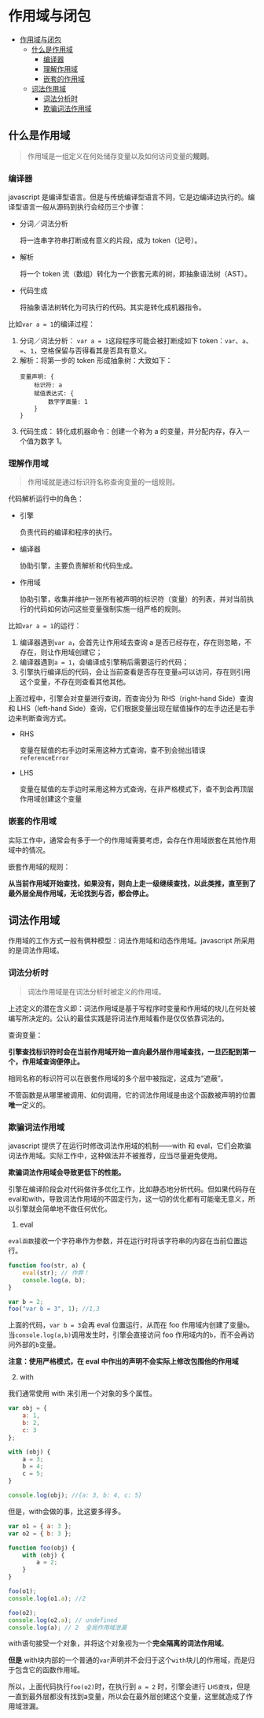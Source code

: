 # 作用域与闭包

<!-- TOC -->

- [作用域与闭包](#作用域与闭包)
    - [什么是作用域](#什么是作用域)
        - [编译器](#编译器)
        - [理解作用域](#理解作用域)
        - [嵌套的作用域](#嵌套的作用域)
    - [词法作用域](#词法作用域)
        - [词法分析时](#词法分析时)
        - [欺骗词法作用域](#欺骗词法作用域)

<!-- /TOC -->

## 什么是作用域

> 作用域是一组定义在何处储存变量以及如何访问变量的**规则**。

### 编译器

javascript 是编译型语言。但是与传统编译型语言不同，它是边编译边执行的。编译型语言一般从源码到执行会经历三个步骤：

* 分词／词法分析

  将一连串字符串打断成有意义的片段，成为 token（记号）。

* 解析

  将一个 token 流（数组）转化为一个嵌套元素的树，即抽象语法树（AST）。

* 代码生成

  将抽象语法树转化为可执行的代码。其实是转化成机器指令。

比如`var a = 1`的编译过程：

1. 分词／词法分析： `var a = 1`这段程序可能会被打断成如下 token：`var`、`a`、`=`、`1`，空格保留与否得看其是否具有意义。
2. 解析：将第一步的 token 形成抽象树：大致如下：
   ```
   变量声明: {
       标识符: a
       赋值表达式: {
           数字字面量: 1
       }
   }
   ```
3. 代码生成： 转化成机器命令：创建一个称为 a 的变量，并分配内存，存入一个值为数字 1。

### 理解作用域

> 作用域就是通过标识符名称查询变量的一组规则。

代码解析运行中的角色：

* 引擎

  负责代码的编译和程序的执行。

* 编译器

  协助引擎，主要负责解析和代码生成。

* 作用域

  协助引擎，收集并维护一张所有被声明的标识符（变量）的列表，并对当前执行的代码如何访问这些变量强制实施一组严格的规则。

比如`var a = 1`的运行：

1. 编译器遇到`var a`，会首先让作用域去查询 a 是否已经存在，存在则忽略，不存在，则让作用域创建它；
2. 编译器遇到`a = 1`，会编译成引擎稍后需要运行的代码；
3. 引擎执行编译后的代码，会让当前查看是否存在变量`a`可以访问，存在则引用这个变量，不存在则查看其他其他。

上面过程中，引擎会对变量进行查询，而查询分为 RHS（right-hand Side）查询 和 LHS（left-hand Side）查询，它们根据变量出现在赋值操作的左手边还是右手边来判断查询方式。

* RHS

  变量在赋值的右手边时采用这种方式查询，查不到会抛出错误 `referenceError`

* LHS

  变量在赋值的左手边时采用这种方式查询，在非严格模式下，查不到会再顶层作用域创建这个变量

### 嵌套的作用域

实际工作中，通常会有多于一个的作用域需要考虑，会存在作用域嵌套在其他作用域中的情况。

嵌套作用域的规则：

**从当前作用域开始查找，如果没有，则向上走一级继续查找，以此类推，直至到了最外层全局作用域，无论找到与否，都会停止。**

## 词法作用域

作用域的工作方式一般有俩种模型：词法作用域和动态作用域。javascript 所采用的是词法作用域。

### 词法分析时

> 词法作用域是在词法分析时被定义的作用域。

上述定义的潜在含义即：词法作用域是基于写程序时变量和作用域的块儿在何处被编写所决定的。公认的最佳实践是将词法作用域看作是仅仅依靠词法的。

查询变量：

**引擎查找标识符时会在当前作用域开始一直向最外层作用域查找，一旦匹配到第一个，作用域查询便停止。**

相同名称的标识符可以在嵌套作用域的多个层中被指定，这成为“遮蔽”。

不管函数是从哪里被调用、如何调用，它的词法作用域是由这个函数被声明的位置**唯一**定义的。

### 欺骗词法作用域

javascript 提供了在运行时修改词法作用域的机制——with 和 eval，它们会欺骗词法作用域。实际工作中，这种做法并不被推荐，应当尽量避免使用。

**欺骗词法作用域会导致更低下的性能。**

引擎在编译阶段会对代码做许多优化工作，比如静态地分析代码。但如果代码存在eval和with，导致词法作用域的不固定行为，这一切的优化都有可能毫无意义，所以引擎就会简单地不做任何优化。

1. eval

`eval函数`接收一个字符串作为参数，并在运行时将该字符串的内容在当前位置运行。

```js
function foo(str, a) {
    eval(str); // 作弊！
    console.log(a, b);
}

var b = 2;
foo("var b = 3", 1); //1,3
```

上面的代码，`var b = 3`会再 eval 位置运行，从而在 foo 作用域内创建了变量`b`。当`console.log(a,b)`调用发生时，引擎会直接访问 foo 作用域内的`b`，而不会再访问外部的`b`变量。

**注意：使用严格模式，在 eval 中作出的声明不会实际上修改包围他的作用域**

2. with

我们通常使用 with 来引用一个对象的多个属性。

```js
var obj = {
    a: 1,
    b: 2,
    c: 3
};

with (obj) {
    a = 3;
    b = 4;
    c = 5;
}

console.log(obj); //{a: 3, b: 4, c: 5}
```

但是，with会做的事，比这要多得多。

```js
var o1 = { a: 3 };
var o2 = { b: 3 };

function foo(obj) {
    with (obj) {
        a = 2;
    }
}

foo(o1);
console.log(o1.a); //2

foo(o2);
console.log(o2.a); // undefined
console.log(a); // 2  全局作用域泄漏
```


with语句接受一个对象，并将这个对象视为一个**完全隔离的词法作用域**。

**但是** with块内部的一个普通的`var`声明并不会归于这个`with`块儿的作用域，而是归于包含它的函数作用域。

所以，上面代码执行`foo(o2)`时，在执行到 `a = 2` 时，引擎会进行 `LHS查找`，但是一直到最外层都没有找到a变量，所以会在最外层创建这个变量，这里就造成了作用域泄漏。